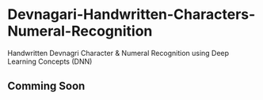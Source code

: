 # Devnagari-Handwritten-Characters-Numeral-Recognition
Handwritten Devnagri Character &amp; Numeral Recognition using Deep Learning Concepts (DNN)



## Comming Soon
